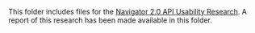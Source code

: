 This folder includes files for the [Navigator 2.0 API Usability Research](https://github.com/flutter/uxr/wiki/Navigator-2.0-API-Usability-Research). A report of this research has been made available in this folder. 